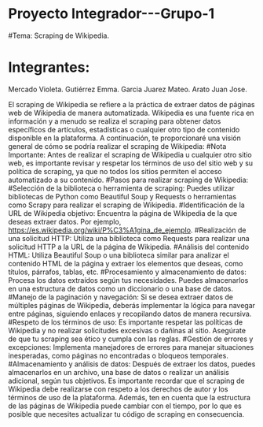 # Proyecto Integrador---Grupo-1
#Tema: Scraping de Wikipedia.
# Integrantes: 
Mercado Violeta.
Gutiérrez Emma.
Garcia Juarez Mateo. 
Arato Juan Jose.

El scraping de Wikipedia se refiere a la práctica de extraer datos de páginas web de Wikipedia de manera automatizada. Wikipedia es una fuente rica en información y a menudo se realiza el scraping para obtener datos específicos de artículos, estadísticas o cualquier otro tipo de contenido disponible en la plataforma. A continuación, te proporcionaré una visión general de cómo se podría realizar el scraping de Wikipedia:
#Nota Importante: 
Antes de realizar el scraping de Wikipedia u cualquier otro sitio web, es importante revisar y respetar los términos de uso del sitio web y su política de scraping, ya que no todos los sitios permiten el acceso automatizado a su contenido.
#Pasos para realizar scraping de Wikipedia:
#Selección de la biblioteca o herramienta de scraping:
Puedes utilizar bibliotecas de Python como Beautiful Soup y Requests o herramientas como Scrapy para realizar el scraping de Wikipedia.
#Identificación de la URL de Wikipedia objetivo:
Encuentra la página de Wikipedia de la que deseas extraer datos. Por ejemplo, https://es.wikipedia.org/wiki/P%C3%A1gina_de_ejemplo.
#Realización de una solicitud HTTP:
Utiliza una biblioteca como Requests para realizar una solicitud HTTP a la URL de la página de Wikipedia.
#Análisis del contenido HTML:
Utiliza Beautiful Soup o una biblioteca similar para analizar el contenido HTML de la página y extraer los elementos que deseas, como títulos, párrafos, tablas, etc.
#Procesamiento y almacenamiento de datos:
Procesa los datos extraídos según tus necesidades. Puedes almacenarlos en una estructura de datos como un diccionario o una base de datos.
#Manejo de la paginación y navegación:
Si se desea extraer datos de múltiples páginas de Wikipedia, deberás implementar la lógica para navegar entre páginas, siguiendo enlaces y recopilando datos de manera recursiva.
#Respeto de los términos de uso:
Es importante respetar las políticas de Wikipedia y no realizar solicitudes excesivas o dañinas al sitio. Asegúrate de que tu scraping sea ético y cumpla con las reglas.
#Gestión de errores y excepciones:
Implementa manejadores de errores para manejar situaciones inesperadas, como páginas no encontradas o bloqueos temporales.
#Almacenamiento y análisis de datos:
Después de extraer los datos, puedes almacenarlos en un archivo, una base de datos o realizar un análisis adicional, según tus objetivos.
Es importante recordar que el scraping de Wikipedia debe realizarse con respeto a los derechos de autor y los términos de uso de la plataforma. Además, ten en cuenta que la estructura de las páginas de Wikipedia puede cambiar con el tiempo, por lo que es posible que necesites actualizar tu código de scraping en consecuencia.
